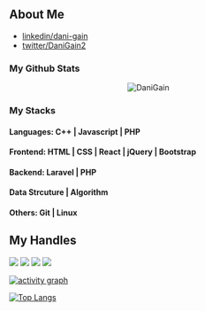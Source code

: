 ## About Me 
 - [linkedin/dani-gain](https://www.linkedin.com/in/dani-gain/)
 - [twitter/DaniGain2](https://twitter.com/DaniGain2)


### My Github Stats
<p align="center"> <img src="https://github-readme-stats.vercel.app/api?username=DANIGAIN&show_icons=true&count_private=true&theme=dark" alt="DaniGain" />


### My Stacks

#### Languages: C++ | Javascript | PHP 

#### Frontend: HTML | CSS | React | jQuery | Bootstrap

#### Backend: Laravel | PHP 

####  Data Strcuture | Algorithm 

#### Others: Git | Linux 


## My Handles

 [<img src="https://img.shields.io/badge/DANIGAIN-151515?style=for-the-badge&logo=linkedin&logoColor=white">](https://www.linkedin.com/in/dani-gain/)
 [<img src="https://img.shields.io/badge/DANIGAIN-151515?style=for-the-badge&logo=SVG&logoColor=79740e">](https://profile-summary-for-github.com/user/DANIGAIN) 
 [<img src="https://img.shields.io/badge/codeforces-151515?style=for-the-badge&logo=SVG&logoColor=79740e">](https://codeforces.com/profile/DANI_GAIN) 
 [<img src="https://img.shields.io/badge/leetcode-151515?style=for-the-badge&logo=SVG&logoColor=79740e">](https://leetcode.com/daniGain/) 


 
 <!-- ACTIVITY GRAPH TRACKER -->
[![activity graph](https://activity-graph.herokuapp.com/graph?username=DANIGAIN&theme=react-dark)](https://github.com/DANIGAIN/github-readme-activity-graph)
 
 <!--  TOP LANGUAGES STATISTICS -->
 [![Top Langs](https://github-readme-stats.vercel.app/api/top-langs/?username=DANIGAIN&theme=dark&layout=compact&align=right&width=40%)](https://github.com/DANIGAIN/github-readme-stats)